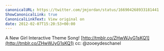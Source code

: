 ```yaml
---
canonicalURL: https://twitter.com/jmjordan/status/166904268933181441
ShowCanonicalLink: true
CanonicalLinkText: View original on
date: 2012-02-07T15:20:53+00:00
---
```

A New Girl Interactive Theme Song! [http://tmblr.co/ZHwWJyG1sKQ1](http://tmblr.co/ZHwWJyG1sKQ1) cc: @zooeydeschanel